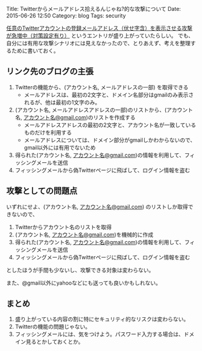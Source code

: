 Title: Twitterからメールアドレス拾えるんじゃね?的な攻撃について
Date: 2015-06-26 12:50
Category: blog
Tags: security

[任意のTwitterアカウントの登録メールアドレス（伏せ字含）を表示させる攻撃が急増中（対策設定有り）](http://did2memo.net/2015/06/24/twitter-one-click-login-attack/) というエントリが盛り上がっていたらしい。
でも、自分には有用な攻撃シナリオには見えなかったので、とりあえず、考えを整理するために書いておく。

## リンク先のブログの主張
1. Twitterの機能から、(アカウント名, メールアドレスの一部) を取得できる
    - メールアドレスは、最初の2文字と、ドメイン名部分はgmailのみ表示されるが、他は最初の1文字のみ。
2. (アカウント名, メールアドレスアドレスの一部)のリストから、(アカウント名, アカウント名@gmail.com)のリストを作成する
    - メールアドレスアドレスの最初の2文字と、アカウント名が一致しているものだけを利用する
    - メールアドレスについては、ドメイン部分がgmailしかわからないので、gmail以外には有用でないため
3. 得られた(アカウント名, アカウント名@gmail.com)の情報を利用して、フィッシングメールを送信
4. フィッシングメールから偽Twitterページに飛ばして、ログイン情報を盗む

## 攻撃としての問題点
いずれにせよ、(アカウント名, アカウント名@gmail.com) のリストしか取得できないので、

1. Twitterからアカウント名のリストを取得
2. (アカウント名, アカウント名@gmail.com)を機械的に作成
3. 得られた(アカウント名, アカウント名@gmail.com)の情報を利用して、フィッシングメールを送信
4. フィッシングメールから偽Twitterページに飛ばして、ログイン情報を盗む

としたほうが手間も少ないし、攻撃できる対象は変わらない。

また、@gmail以外にyahooなどにも送っても良いかもしれない。

## まとめ
1. 盛り上がっている内容の割に特にセキュリティ的なリスクは変わらない。
2. Twitterの機能の問題じゃない。
3. フィッシングメールには、気をつけよう。パスワード入力する場合は、ドメイン見るとかしておくとか。
